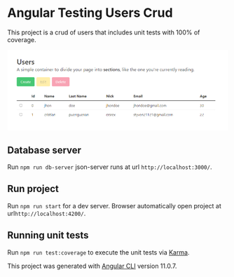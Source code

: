 # Angular Testing Users Crud
This project is a crud of users that includes unit tests with 100% of coverage.

![screen](./docs/screen.PNG)

## Database server

Run `npm run db-server` json-server runs at url `http://localhost:3000/`.


## Run project

Run `npm run start` for a dev server. Browser automatically open project at url`http://localhost:4200/`. 

## Running unit tests

Run `npm run test:coverage` to execute the unit tests via [Karma](https://karma-runner.github.io).

This project was generated with [Angular CLI](https://github.com/angular/angular-cli) version 11.0.7.
